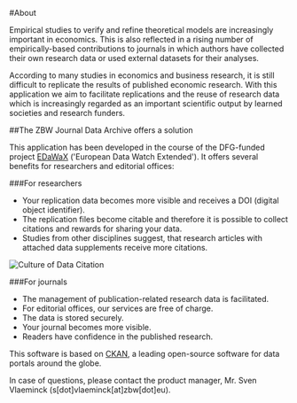 #About

Empirical studies to verify and refine theoretical models are increasingly
important in economics. This is also reflected in a rising number of
empirically-based contributions to journals in which authors have collected
their own research data or used external datasets for their analyses.   

According to many studies in economics and business research, it is still
difficult to replicate the results of published economic research. With this
application we aim to facilitate replications and the reuse of research data
which is increasingly regarded as an important scientific output by learned
societies and research funders.  

##The ZBW Journal Data Archive offers a solution

This application has been developed in the course of the DFG-funded project
[EDaWaX](http://edawax.de) ('European Data Watch Extended'). It offers several
benefits for researchers and editorial offices:   

###For researchers

- Your replication data becomes more visible and receives a DOI (digital object
  identifier).
- The replication files become citable and therefore it is possible to collect
  citations and rewards for sharing your data.
- Studies from other disciplines suggest, that research articles with attached
  data supplements receive more citations.


![Culture of Data Citation](http://www.edawax.de/wp-content/uploads/2016/04/400-data-citation-rewards.jpg)   

###For journals
- The management of publication-related research data is facilitated.
- For editorial offices, our services are free of charge.
- The data is stored securely.
- Your journal becomes more visible.
- Readers have confidence in the published research.

This software is based on [CKAN](http://www.ckan.org), a leading open-source
software for data portals around the globe.

In case of questions, please contact the product manager, Mr. Sven Vlaeminck
(s[dot]vlaeminck[at]zbw[dot]eu).
